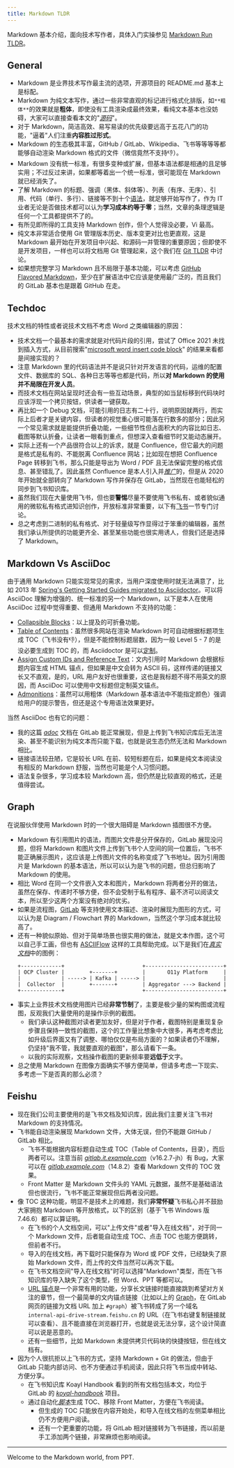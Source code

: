 ```yaml
---
title: Markdown TLDR
---
```


Markdown 基本介绍，面向技术写作者，具体入门实操参见 [Markdown Run TLDR](markdown-run-tldr.md)。

## General

- Markdown 是业界技术写作最主流的选项，开源项目的 README.md 基本上是标配。
- Markdown 为纯文本写作，通过一些非常直观的标记进行格式化排版，如`**粗体**`的效果就是**粗体**，即使没有工具渲染成最终效果，看纯文本基本也没妨碍，大家可以直接查看本文的"[*源码*](why-here.md)"。
- 对于 Markdown，简洁高效、易写易读的优先级要远高于五花八门的功能，"逼着"人们注重**内容胜过形式**。
- Markdown 的生态极其丰富，GitHub / GitLab、Wikipedia、飞书等等等等都能够自动渲染 Markdown 格式的文件（微信竟然不支持👎）。
- Markdown 没有统一标准，有很多变种或扩展，但基本语法都是相通的且足够实用；不过反过来讲，如果都等着出一个统一标准，很可能现在 Markdown 就已经消失了。
- 了解 Markdown 的标题、强调（黑体、斜体等）、列表（有序、无序）、引用、代码（单行、多行）、链接等不到十个[语法](markdown-run-tldr.md)，就足够开始写作了，作为 IT 业者无论是否做技术都可以认为**学习成本约等于零**；当然，文章的条理逻辑是任何一个工具都提供不了的。
- 有所见即所得的工具支持 Markdown 创作，但个人觉得没必要，Vi 最高。
- 纯文本非常适合使用 Git 管理版本历史、版本变更对比也更直观，这是 Markdown 最开始在开发项目中兴起、和源码一并管理的重要原因；但即使不是开发项目，一样也可以将文档用 Git 管理起来，这个我们在 [Git TLDR](git-tldr.md) 中讨论。
- 如果想完整学习 Markdown 且不局限于基本功能，可以考虑 [GitHub Flavored Markdown](https://docs.github.com/en/get-started/writing-on-github/getting-started-with-writing-and-formatting-on-github/about-writing-and-formatting-on-github)，至少在扩展语法中它应该是使用最广泛的，而且我们的 GitLab 基本也是跟着 GitHub 在走。

## Techdoc

技术文档的特性或者说技术文档不考虑 Word 之类编辑器的原因：

- 技术文档一个最基本的需求就是对代码片段的引用，尝试了 Office 2021 未找到插入方式，从目前搜索"[microsoft word insert code block](https://cn.bing.com/search?q=microsoft+word+insert+code+block&ensearch=1)" 的结果来看都是间接实现的？
- 注意 Markdown 里的代码语法并不是说只针对开发语言的代码，运维的配置文件、数据库的 SQL、各种日志等等也都是代码，所以**对 Markdown 的使用并不局限在开发人员**。
- 而技术文档在网站呈现时还会有一些互动场景，典型的如当鼠标移到代码块时应该浮现一个拷贝按钮，供读者一键获取。
- 再比如一个 Debug 文档，可能引用的日志有二十行，说明原因就两行，而实际上后者才是关键内容，但读者的视觉重心很可能落在行数多的部分；因此另一个常见需求就是能提供折叠功能，一些细节性但占面积大的内容比如日志、截图等默认折叠，让读者一眼看到重点，但想深入查看细节时又能动态展开。
- 实际上还有一个产品很符合以上的诉求，就是 Confluence，但它最大的问题是格式是私有的、不能脱离 Confluence 网站；比如现在想把 Confluence Page 转移到飞书，那么只能是导出为 Word / PDF 且无法保留完整的格式信息、甚至错乱了。因此虽然 Confluence 是本人引入并[*推广*](why-here.md)的，但是从 2020 年开始就全部转向了 Markdown 写作并保存在 GitLab，当然现在也能轻松的同步到飞书知识库。
- 虽然我们现在大量使用飞书，但也要**警惕**尽量不要使用飞书私有、或者貌似通用的微软私有格式进知识创作，开放标准非常重要，以下有[飞书](#feishu)一节专门讨论。
- 总之考虑到二进制的私有格式、对于轻量级写作显得过于笨重的编辑器，虽然我们承认所提供的功能更齐全、甚至某些功能也很实用诱人，但我们还是选择了 Markdown。

## Markdown Vs AsciiDoc

由于通用 Markdown 只能实现常见的需求，当用户深度使用时就无法满意了，比如 2013 年 [Spring's Getting Started Guides migrated to Asciidoctor](https://spring.io/blog/2013/12/13/spring-s-getting-started-guides-migrated-to-asciidoctor/)。可以将 AsciiDoc 理解为增强的、统一标准的另一个 Markdown，以下是本人在使用 AsciiDoc 过程中觉得重要、但通用 Markdown 不支持的功能：

- [Collapsible Blocks](https://docs.asciidoctor.org/asciidoc/latest/blocks/collapsible/)：以上提及的可折叠功能。
- [Table of Contents](https://docs.asciidoctor.org/asciidoc/latest/toc/)：虽然很多网站在渲染 Markdown 时可自动根据标题项生成 TOC（飞书没有👎），但是不能控制标题层数，因为一般 Level 5 - 7 的是没必要生成到 TOC 的，而 Asciidoctor 是可以[定制](https://docs.asciidoctor.org/asciidoc/latest/toc/levels/)。
- [Assign Custom IDs and Reference Text](https://docs.asciidoctor.org/asciidoc/latest/sections/custom-ids/)：文内引用时 Markdown 会根据标题内容生成 HTML 锚点，但如果是中文会转为 ASCII 码，这样传递的链接又长又不直观，是的，URL 用户友好也很重要，这也是我标题不得不用英文的原因，而 AsciiDoc 可以使用中文标题但定制英文锚点。
- [Admonitions](https://docs.asciidoctor.org/asciidoc/latest/blocks/admonitions/)：虽然可以用粗体（Markdown 基本语法中不能指定颜色）强调给用户的提示警告，但还是这个专用语法效果更好。

当然 AsciiDoc 也有它的问题：

- 我的这篇 [*adoc*](why-here.md) 文档在 GitLab 能正常展现，但是上传到飞书知识库后无法渲染、甚至不能识别为纯文本而只能下载，也就是说生态仍然无法和 Markdown 相比。
- 链接语法较丑陋，它是较长 URL 在前、较短标题在后，如果是纯文本阅读没有相反的 Markdown 舒服，当然也可能是个人习惯问题。
- 语法复杂很多，学习成本较 Markdown 高，但仍然是比较直观的格式，还是值得尝试。

## Graph

在说服伙伴使用 Markdown 时的一个很大阻碍是 Markdown 插图很不方便。

- Markdown 有引用图片的语法，而图片文件是分开保存的，GitLab 展现没问题，但将 Markdown 和图片文件上传到飞书个人空间的同一位置后，飞书不能正确展示图片，这应该是上传图片文件的名称变成了飞书地址。因为引用图片是 Markdown 的基本语法，所以可以认为是飞书的问题，但总归影响了 Markdown 的使用。
- 相比 Word 在同一个文件嵌入文本和图片，Markdown 将两者分开的做法，虽然在保存、传递时不够方便，但不会受制于私有程序、最不济可以阅读文本，所以至少这两个方案没有绝对的优劣。
- 如果是流程图，[GitLab](https://docs.gitlab.com/ee/user/markdown.html#diagrams-and-flowcharts) 等支持使用文本描述、渲染时展现为图形的方式，可以认为是 Diagram / Flowchart 界的 Markdown，当然这个学习成本就比较高了。
- 还有一种貌似原始、但对于简单场景也很实用的做法，就是文本作图，这个可以自己手工画，但也有 [ASCIIFlow](https://asciiflow.com) 这样的工具帮助完成。以下是我们在[*真实文档*](why-here.md)中的图例：
  ```
  +-------------+                         +-------------------------+
  | OCP Cluster |        +-------+        |       O11y Platform     |
  |             | -----> | Kafka | -----> |                         |
  |  Collector  |        +-------+        | Aggregator ---> Backend |
  +-------------+                         +-------------------------+
  ```
- 事实上业界技术文档使用图片已经**非常节制**了，主要是极少量的架构图或流程图，反观我们大量使用的是操作示例的截图。
  - 我们承认这种截图对读者更加友好，但是对于作者，截图特别是重现复杂步骤且保持一致性的截图，这个的工作量比想象中大很多，再考虑考虑比如升级后界面又有了调整、哪怕仅仅是布局方面的？如果读者仍不理解，仍坚持"我不管，我就要直观的截图"，那么请看下一条。
  - 以我的实际观察，文档操作截图的更新频率要**远低于**文字。
- 总之使用 Markdown 在图像方面确实不够方便简单，但请多考虑一下现实、多考虑一下是否真的那么必须？

## Feishu

- 现在我们公司主要使用的是飞书文档及知识库，因此我们主要关注飞书对 Markdown 的支持情况。
- 飞书能自动渲染展现 Markdown 文件，大体无误，但仍不能跟 GitHub / GitLab 相比。
  - 飞书不能根据内容标题自动生成 TOC（Table of Contents，目录），而后两者可以。注意当前 [*gitlab.it.example.com*](why-here.md)（v16.2.7-jh）有 Bug，大家可以在 [*gitlab.example.com*](why-here.md)（14.8.2）查看 Markdown 文件的 TOC 效果。
  - Front Matter 是 Markdown 文件头的 YAML 元数据，虽然不是基础语法但也很流行，飞书不能正常展现但后两者没问题。
- 像 TOC 这种功能，明显不是技术上的难题，我们**非常怀疑**飞书私心并不鼓励大家拥抱 Markdown 等开放格式，以下的区别（基于飞书 Windows 版 7.46.6）都可以算证明。
  - 在飞书的个人文档空间，可以"上传文件"或者"导入在线文档"，对于同一个 Markdown 文件，后者能自动生成 TOC、点击 TOC 也能方便跳转，但前者不行。
  - 导入的在线文档，再下载时只能保存为 Word 或 PDF 文件，已经缺失了原始 Markdown 文件，而上传的文件当然可以再次下载。
  - 在飞书文档空间"导入在线文档"时可以选择"Markdown"类型，而在飞书知识库的导入缺失了这个类型，但 Word、PPT 等都可以。
  - [URL 锚点](https://developer.mozilla.org/en-US/docs/Web/URI/Reference/Fragment)是一个非常有用的功能，分享长文链接时能直接跳到希望对方关注的章节，但一个最简单的文内锚点链接（比如以上的 [Graph](#graph)，在 GitLab 网页的链接为文档 URL 加上 `#graph`）被飞书转成了另一个域名 `internal-api-drive-stream.feishu.cn` 的 URL（在飞书右键复制链接就可以查看）、且不能直接在浏览器打开，也就是说无法分享，这个设计简直可以说是恶意的。
  - 还有一些细节，比如 Markdown 未提供拷贝代码块的快捷按钮，但在线文档有。
- 因为个人很抗拒以上飞书的方式，坚持 Markdown + Git 的做法，但由于 GitLab 只能内部访问、也不方便通过手机阅读，因此只将飞书当成中转站、方便分享。
  - 在飞书知识库 Koayl Handbook 看到的所有文档包括本文，均位于 GitLab 的 [*koyal-handbook*](why-here.md) 项目。
  - 通过自动化[*脚本*](why-here.md)生成 TOC、移除 Front Matter，方便在飞书阅读。
    - 但生成的 TOC 只能放在内容开始处，和导入在线文档的左侧菜单相比仍不方便用户阅读。
    - 还有一个更重要的功能，将 GitLab 相对链接转为飞书链接，而以前是手工添加两个链接，非常麻烦也影响阅读。

---
Welcome to the Markdown world, from PPT.
